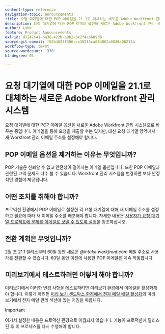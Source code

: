 ```yaml
---
content-type: reference
navigation-topic: announcements
title: 요청 대기열에 대한 POP 이메일을 21.1로 대체하는 새로운 Adobe Workfront 관리 시스템
description: 요청 대기열에 대한 POP 이메일 옵션을 새로운 Adobe Workfront 관리 시스템으로 바꾸는 중입니다. 이메일을 통해 요청을 제출할 수는 있지만, 대신 요청 대기열 영역에서 새 Workfront 관리 이메일 주소를 설정해야 합니다.
author: Luke
feature: Product Announcements
exl-id: d7147641-ba36-422b-a9b2-3c2f4ab609d8
source-git-commit: f05b462ff596ccc19215ca684802a9820a98211a
workflow-type: tm+mt
source-wordcount: '330'
ht-degree: 0%

---
```


# 요청 대기열에 대한 POP 이메일을 21.1로 대체하는 새로운 Adobe Workfront 관리 시스템

요청 대기열에 대한 POP 이메일 옵션을 새로운 Adobe Workfront 관리 시스템으로 바꾸는 중입니다. 이메일을 통해 요청을 제출할 수는 있지만, 대신 요청 대기열 영역에서 새 Workfront 관리 이메일 주소를 설정해야 합니다.

## POP 이메일 옵션을 제거하는 이유는 무엇입니까?

POP 기술은 신뢰할 수 없고 안전성이 떨어지는 이메일 옵션입니다. 또한 POP 이메일과 관련된 고객 문제도 다수 볼 수 있습니다. Workfront 관리 시스템을 변경하면 보다 안정적인 경험이 제공됩니다.

## 어떤 조치를 취해야 합니까?

프로덕션 환경에서 POP 이메일로 설정한 각 요청 대기열에 대해 새 이메일 주소를 설정하고 필요에 따라 새 이메일 주소를 배포해야 합니다. 자세한 내용은 [사용자가 요청 대기열 프로젝트에 문제를 이메일로 보낼 수 있도록 설정](/help/quicksilver/manage-work/requests/create-requests/enable-email-issues-into-projects.md)을 참조하십시오.

## 전환 계획은 무엇입니까?

2월 초 21.1 릴리스부터 60일 동안 새로운 *@intake.workfront.com* 메일 주소로 사용자를 전환할 수 있습니다. 60일 동안 이전에 사용한 POP 이메일은 계속 작동합니다.

## 미리보기에서 테스트하려면 어떻게 해야 합니까?

미리보기에서 이러한 변경 사항을 테스트하려면 미리보기 환경에서 이메일을 활성화해야 합니다. 이렇게 하려면 [미리 보기 샌드박스 환경에서 전자 메일 배달 활성화](../../../workfront-basics/using-notifications/enable-delivery-emails-from-preview-sandbox-environment.md)의 미리 보기에서 전자 메일 관리 섹션에 있는 지침을 따릅니다.

>[!IMPORTANT]
>
>여기서 설정한 내용은 프로덕션 환경으로 이월되지 않습니다. 기능이 프로덕션에 릴리스된 후 이 프로세스를 다시 수행해야 합니다.
